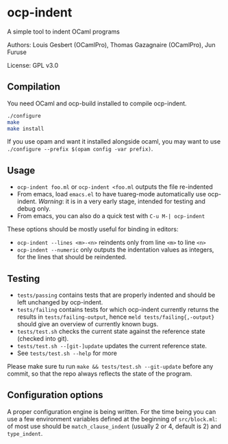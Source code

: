 # ocp-indent

A simple tool to indent OCaml programs

Authors: Louis Gesbert (OCamlPro), Thomas Gazagnaire (OCamlPro), Jun Furuse

License: GPL v3.0

## Compilation

You need OCaml and ocp-build installed to compile ocp-indent.

```bash
./configure
make
make install
```

If you use opam and want it installed alongside ocaml, you may want to use
`./configure --prefix $(opam config -var prefix)`.

## Usage

* `ocp-indent foo.ml` or `ocp-indent <foo.ml` outputs the file re-indented
* From emacs, load `emacs.el` to have tuareg-mode automatically use
  ocp-indent. _Warning_: it is in a very early stage, intended for testing and
  debug only.
* From emacs, you can also do a quick test with `C-u M-| ocp-indent`

These options should be mostly useful for binding in editors:
* `ocp-indent --lines <m>-<n>` reindents only from line `<m>` to line `<n>`
* `ocp-indent --numeric` only outputs the indentation values as integers, for
  the lines that should be reindented.

## Testing

* `tests/passing` contains tests that are properly indented and should be left
  unchanged by ocp-indent.
* `tests/failing` contains tests for which ocp-indent currently returns the
  results in `tests/failing-output`, hence `meld tests/failing{,-output}` should
  give an overview of currently known bugs.
* `tests/test.sh` checks the current state against the reference state (checked
  into git).
* `tests/test.sh --[git-]update` updates the current reference state.
* See `tests/test.sh --help` for more

Please make sure tu run `make && tests/test.sh --git-update` before any commit,
so that the repo always reflects the state of the program.

## Configuration options

A proper configuration engine is being written. For the time being you can use a
few environment variables defined at the beginning of `src/block.ml`: of most
use should be `match_clause_indent` (usually 2 or 4, default is 2) and
`type_indent`.

